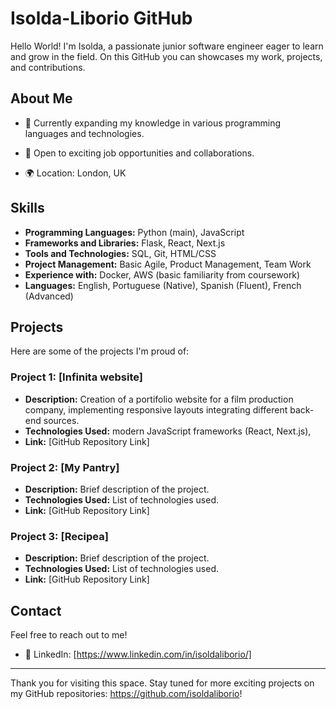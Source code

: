 # Isolda-Liborio GitHub
Hello World! 
I'm Isolda, a passionate junior software engineer eager to learn and grow in the field. On this GitHub you can showcases my work, projects, and contributions.

## About Me

- 🌱 Currently expanding my knowledge in various programming languages and technologies.
- 🔭 Open to exciting job opportunities and collaborations.
  
- 🌍 Location: London, UK

## Skills

- **Programming Languages:** Python (main), JavaScript
- **Frameworks and Libraries:** Flask, React, Next.js
- **Tools and Technologies:** SQL, Git, HTML/CSS
- **Project Management:** Basic Agile, Product Management, Team Work
- **Experience with:** Docker, AWS (basic familiarity from coursework)
- **Languages:** English, Portuguese (Native), Spanish (Fluent), French (Advanced)

## Projects

Here are some of the projects I'm proud of:

### Project 1: [Infinita website]
- **Description:** Creation of a portifolio website for a film production company, implementing responsive layouts integrating different back-end sources.
- **Technologies Used:** modern JavaScript frameworks (React, Next.js), 
- **Link:** [GitHub Repository Link]

### Project 2: [My Pantry]
- **Description:** Brief description of the project.
- **Technologies Used:** List of technologies used.
- **Link:** [GitHub Repository Link]

### Project 3: [Recipea]
- **Description:** Brief description of the project.
- **Technologies Used:** List of technologies used.
- **Link:** [GitHub Repository Link]

## Contact

Feel free to reach out to me!
- 💼 LinkedIn: [https://www.linkedin.com/in/isoldaliborio/]

---

Thank you for visiting this space. Stay tuned for more exciting projects on my GitHub repositories: https://github.com/isoldaliborio!




